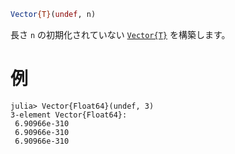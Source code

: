 ```julia
Vector{T}(undef, n)
```

長さ `n` の初期化されていない [`Vector{T}`](@ref) を構築します。

# 例

```julia-repl
julia> Vector{Float64}(undef, 3)
3-element Vector{Float64}:
 6.90966e-310
 6.90966e-310
 6.90966e-310
```
